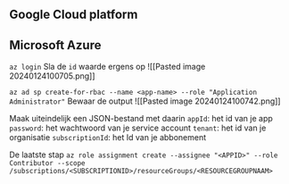 ## Google Cloud platform


## Microsoft Azure

`az login`
Sla de `id` waarde ergens op 
![[Pasted image 20240124100705.png]]


`az ad sp create-for-rbac --name <app-name> --role "Application Administrator"`
Bewaar de output
![[Pasted image 20240124100742.png]]

Maak uiteindelijk een JSON-bestand met daarin
`appId`: het id van je app
`password`:  het wachtwoord van je service account
`tenant`: het id van je organisatie
`subscriptionId`: het Id van je abbonement

De laatste stap
`az role assignment create --assignee "<APPID>" --role Contributor --scope /subscriptions/<SUBSCRIPTIONID>/resourceGroups/<RESOURCEGROUPNAAM>`



